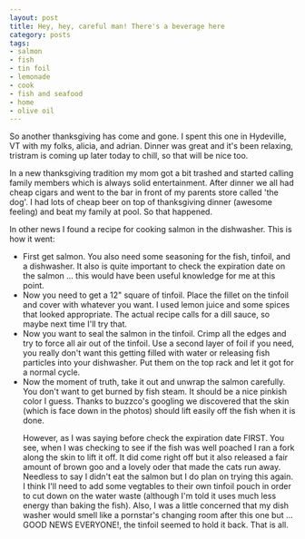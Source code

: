 ```yaml
---
layout: post
title: Hey, hey, careful man! There's a beverage here
category: posts
tags:
- salmon
- fish
- tin foil
- lemonade
- cook
- fish and seafood
- home
- olive oil
---
```

<p>So another thanksgiving has come and gone. I spent this one in Hydeville, VT with my folks, alicia, and adrian. Dinner was great and it's been relaxing, tristram is coming up later today to chill, so that will be nice too.</p>

<p>In a new thanksgiving tradition my mom got a bit trashed and started calling family members which is always solid entertainment. After dinner we all had cheap cigars and went to the bar in front of my parents store called 'the dog'. I had lots of cheap beer on top of thanksgiving dinner (awesome feeling) and beat my family at pool. So that happened.</p>

<p>In other news I found a recipe for cooking salmon in the dishwasher. This is how it went:</p>
<ul>
<li>First get salmon. You also need some seasoning for the fish, tinfoil, and a dishwasher. It also is quite important to check the expiration date on the salmon ... this would have been useful knowledge for me at this point.</li>
<li>Now you need to get a 12" square of tinfoil. Place the fillet on the tinfoil and cover with whatever you want. I used lemon juice and some spices that looked appropriate. The actual recipe calls for a dill sauce, so maybe next time I'll try that.</li>
<li>Now you want to seal the salmon in the tinfoil. Crimp all the edges and try to force all air out of the tinfoil. Use a second layer of foil if you need, you really don't want this getting filled with water or releasing fish particles into your dishwasher. Put them on the top rack and let it got for a normal cycle.</li>
<li>Now the moment of truth, take it out and unwrap the salmon carefully. You don't want to get burned by fish steam. It should be a nice pinkish color I guess. Thanks to buzzco's googling we discovered that the skin (which is face down in the photos) should lift easily off the fish when it is done.</li>

<p>However, as I was saying before check the expiration date FIRST. You see, when I was checking to see if the fish was well poached I ran a fork along the skin to lift it off. It did come right off but it also released a fair amount of brown goo and a lovely oder that made the cats run away. Needless to say I didn't eat the salmon but I do plan on trying this again. I think I'll need to add some vegtables to their own tinfoil pouch in order to cut down on the water waste (although I'm told it uses much less energy than baking the fish). Also, I was a little concerned that my dish washer would smell like a pornstar's changing room after this one but ... GOOD NEWS EVERYONE!, the tinfoil seemed to hold it back. That is all.</p>
